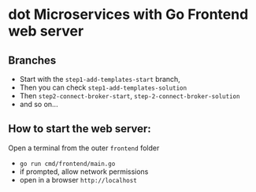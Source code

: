 # dot Microservices with Go Frontend web server

## Branches

- Start with the `step1-add-templates-start` branch, 
- Then you can check `step1-add-templates-solution`
- Then `step2-connect-broker-start`, `step-2-connect-broker-solution`
- and so on...


## How to start the web server:
Open a terminal from the outer `frontend` folder
- `go run cmd/frontend/main.go`
- if prompted, allow network permissions
- open in a browser `http://localhost`

